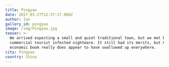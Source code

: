 ```yaml
---
title: Pingyao
date: 2017-03-27T12:37:17.000Z
author: Ian
gallery_id: pingyao
image: /img/Pingyao.jpg
teaser: >-
  We arrived expecting a small and quiet traditional town, but we met by a
  commercial tourist infested nightmare. It still had its merits, but China's
  economic boom really does appear to have swallowed up everywhere.
city: Pingyao
country: China
---
```

